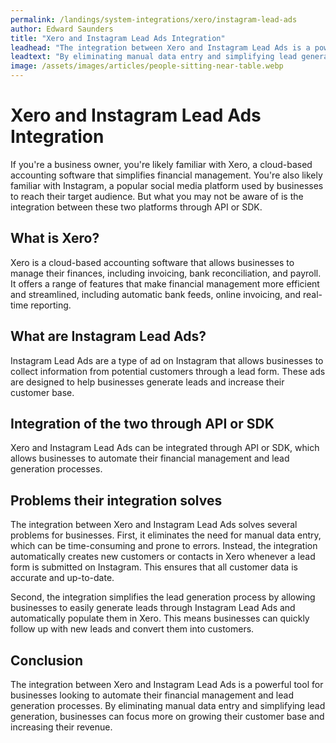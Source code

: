 ```yaml
---
permalink: /landings/system-integrations/xero/instagram-lead-ads
author: Edward Saunders
title: "Xero and Instagram Lead Ads Integration"
leadhead: "The integration between Xero and Instagram Lead Ads is a powerful tool for businesses looking to automate their financial management and lead generation processes"
leadtext: "By eliminating manual data entry and simplifying lead generation, businesses can focus more on growing their customer base and increasing their revenue."
image: /assets/images/articles/people-sitting-near-table.webp
---
```

<div class="arttext">    <h1>Xero and Instagram Lead Ads Integration</h1>
    <p>If you're a business owner, you're likely familiar with Xero, a cloud-based accounting software that simplifies financial management. You're also likely familiar with Instagram, a popular social media platform used by businesses to reach their target audience. But what you may not be aware of is the integration between these two platforms through API or SDK.</p>
    <h2>What is Xero?</h2>
    <p>Xero is a cloud-based accounting software that allows businesses to manage their finances, including invoicing, bank reconciliation, and payroll. It offers a range of features that make financial management more efficient and streamlined, including automatic bank feeds, online invoicing, and real-time reporting.</p>
    <h2>What are Instagram Lead Ads?</h2>
    <p>Instagram Lead Ads are a type of ad on Instagram that allows businesses to collect information from potential customers through a lead form. These ads are designed to help businesses generate leads and increase their customer base.</p>
    <h2>Integration of the two through API or SDK</h2>
    <p>Xero and Instagram Lead Ads can be integrated through API or SDK, which allows businesses to automate their financial management and lead generation processes.</p>
    <h2>Problems their integration solves</h2>
    <p>The integration between Xero and Instagram Lead Ads solves several problems for businesses. First, it eliminates the need for manual data entry, which can be time-consuming and prone to errors. Instead, the integration automatically creates new customers or contacts in Xero whenever a lead form is submitted on Instagram. This ensures that all customer data is accurate and up-to-date.</p>
    <p>Second, the integration simplifies the lead generation process by allowing businesses to easily generate leads through Instagram Lead Ads and automatically populate them in Xero. This means businesses can quickly follow up with new leads and convert them into customers.</p>
    <h2>Conclusion</h2>
    <p>The integration between Xero and Instagram Lead Ads is a powerful tool for businesses looking to automate their financial management and lead generation processes. By eliminating manual data entry and simplifying lead generation, businesses can focus more on growing their customer base and increasing their revenue.</p>
</div>